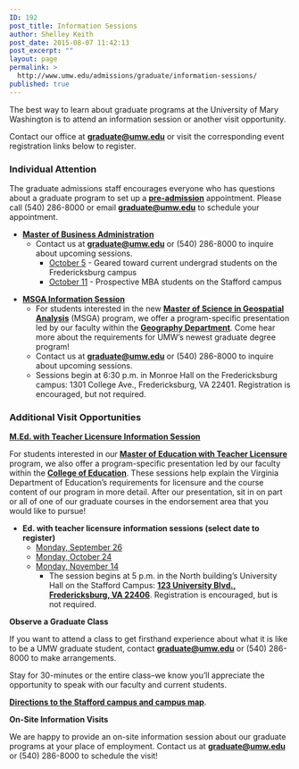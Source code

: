 ```yaml
---
ID: 192
post_title: Information Sessions
author: Shelley Keith
post_date: 2015-08-07 11:42:13
post_excerpt: ""
layout: page
permalink: >
  http://www.umw.edu/admissions/graduate/information-sessions/
published: true
---
```

The best way to learn about graduate programs at the University of Mary Washington is to attend an information session or another visit opportunity.

Contact our office at <a href="mailto:graduate@umw.edu"><strong>graduate@umw.edu</strong></a> or visit the corresponding event registration links below to register.
<h3>Individual Attention</h3>
The graduate admissions staff encourages everyone who has questions about a graduate program to set up a <a href="http://www.umw.edu/admissions/graduate/advising/"><strong>pre-admission</strong></a> appointment. Please call (540) 286-8000 or email <a href="mailto:graduate@umw.edu"><strong>graduate@umw.edu</strong></a> to schedule your appointment.
<ul>
 	<li><a href="http://www.umw.edu/admissions/graduate/degrees/mba/"><strong>Master of Business Administration</strong></a>
<ul>
 	<li>Contact us at <a href="mailto:graduate@umw.edu"><strong>graduate@umw.edu</strong></a> or (540) 286-8000 to inquire about upcoming sessions.
<ul>
 	<li><a href="https://umw.askadmissions.net/Portal/EI/ViewDetails?gid=623577a08a81cf4a354da0abec5449fd56718a">October 5</a> - Geared toward current undergrad students on the Fredericksburg campus</li>
 	<li><a href="https://umw.askadmissions.net/Portal/EI/ViewDetails?gid=62357722f1777b9c6b42258e1b4f3cef5e15c7">October 11</a> - Prospective MBA students on the Stafford campus</li>
</ul>
</li>
</ul>
</li>
</ul>
<ul>
 	<li><strong><u>MSGA Information Session</u></strong>
<ul>
 	<li>For students interested in the new <a href="http://www.umw.edu/admissions/graduate/degrees/msga/"><strong>Master of Science in Geospatial Analysis</strong></a> (MSGA) program, we offer a program-specific presentation led by our faculty within the <a href="http://cas.umw.edu/geography/"><strong>Geography Department</strong></a>. Come hear more about the requirements for UMW’s newest graduate degree program!</li>
 	<li>Contact us at <a href="mailto:graduate@umw.edu"><strong>graduate@umw.edu</strong></a> or (540) 286-8000 to inquire about upcoming sessions.</li>
 	<li>Sessions begin at 6:30 p.m. in Monroe Hall on the Fredericksburg campus: 1301 College Ave., Fredericksburg, VA 22401. Registration is encouraged, but not required.</li>
</ul>
</li>
</ul>
<h3>Additional Visit Opportunities</h3>
<strong><u>M.Ed. with Teacher Licensure Information Session</u></strong>

For students interested in our <a href="http://www.umw.edu/admissions/graduate/degrees/med-teacher-licensure/"><strong>Master of Education with Teacher Licensure</strong></a> program, we also offer a program-specific presentation led by our faculty within the <a href="http://education.umw.edu"><strong>College of Education</strong></a>. These sessions help explain the Virginia Department of Education’s requirements for licensure and the course content of our program in more detail. After our presentation, sit in on part or all of one of our graduate courses in the endorsement area that you would like to pursue!
<ul>
 	<li><strong>Ed. with teacher licensure information sessions (select date to register)</strong>
<ul>
 	<li><a href="https://umw.askadmissions.net/Portal/EI/ViewDetails?gid=623577eb670b5e0fcb4fb799bfed0ec817ce79">Monday, September 26</a></li>
 	<li><a href="https://umw.askadmissions.net/Portal/EI/ViewDetails?gid=6235773178eecac9c9480bba936f91f8178977">Monday, October 24</a></li>
 	<li><a href="https://umw.askadmissions.net/Portal/EI/ViewDetails?gid=623577d4d9389e2b7a4370bf1025332254489e">Monday, November 14</a>
<ul>
 	<li>The session begins at 5 p.m. in the North building’s University Hall on the Stafford Campus: <a href="https://goo.gl/maps/pa8z3"><strong>123 University Blvd., Fredericksburg, VA 22406</strong></a>. Registration is encouraged, but is not required.</li>
</ul>
</li>
</ul>
</li>
</ul>
<strong>Observe a Graduate Class</strong>

If you want to attend a class to get firsthand experience about what it is like to be a UMW graduate student, contact <a href="mailto:graduate@umw.edu"><strong>graduate@umw.edu</strong></a> or (540) 286-8000 to make arrangements.

Stay for 30-minutes or the entire class–we know you’ll appreciate the opportunity to speak with our faculty and current students.

<a href="http://www.umw.edu/visitors/stafford-campus/"><strong>Directions to the Stafford campus and campus map</strong></a>.

<strong>On-Site Information Visits</strong>

We are happy to provide an on-site information session about our graduate programs at your place of employment. Contact us at <a href="mailto:graduate@umw.edu"><strong>graduate@umw.edu</strong></a> or (540) 286-8000 to schedule the visit!